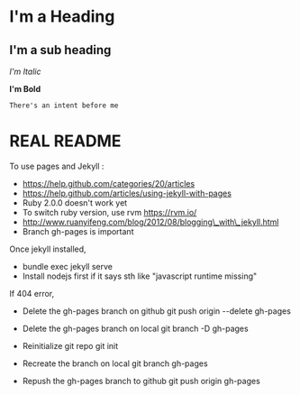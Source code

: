 I'm a Heading
==========

I'm a sub heading
----------

*I'm Italic*

**I'm Bold**

	There's an intent before me

REAL README
==========
To use pages and Jekyll : 
- https://help.github.com/categories/20/articles
- https://help.github.com/articles/using-jekyll-with-pages
- Ruby 2.0.0 doesn't work yet
- To switch ruby version, use rvm https://rvm.io/
- http://www.ruanyifeng.com/blog/2012/08/blogging\_with\_jekyll.html
- Branch gh-pages is important

Once jekyll installed,
- bundle exec jekyll serve
- Install nodejs first if it says sth like "javascript runtime missing"

If 404 error,
- Delete the gh-pages branch on github
	git push origin --delete gh-pages

- Delete the gh-pages branch on local
	git branch -D gh-pages

- Reinitialize git repo
	git init

- Recreate the branch on local
	git branch gh-pages

- Repush the gh-pages branch to github
	git push origin gh-pages




